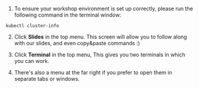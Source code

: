 
1. To ensure your workshop environment is set up correctly, please run the following command in the terminal window:

  ```execute
  kubectl cluster-info
  ```

2. Click **Slides** in the top menu. This screen will allow you to follow along with our slides, and even copy&paste commands :)

3. Click **Terminal** in the top menu, This gives you two terminals in which you can work.

4. There's also a menu at the far right if you prefer to open them in separate tabs or windows.
